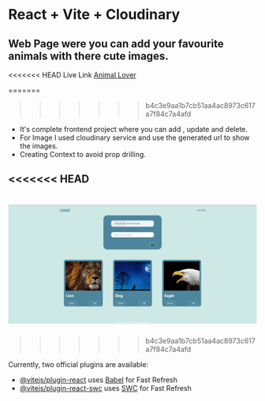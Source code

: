 # React + Vite + Cloudinary

## Web Page were you can add your favourite animals with there cute images.

<<<<<<< HEAD
Live Link [Animal Lover](https://animallover.netlify.app)

=======
>>>>>>> b4c3e9aa1b7cb51aa4ac8973c617a7f84c7a4afd
- It's complete frontend project where you can add , update and delete.
- For Image I used cloudinary service and use the generated url to show the images.
- Creating Context to avoid prop drilling.

<<<<<<< HEAD
---

![web Page](src/assets/webPageLook.png)
=======
  
>>>>>>> b4c3e9aa1b7cb51aa4ac8973c617a7f84c7a4afd

Currently, two official plugins are available:

- [@vitejs/plugin-react](https://github.com/vitejs/vite-plugin-react/blob/main/packages/plugin-react/README.md) uses [Babel](https://babeljs.io/) for Fast Refresh
- [@vitejs/plugin-react-swc](https://github.com/vitejs/vite-plugin-react-swc) uses [SWC](https://swc.rs/) for Fast Refresh
